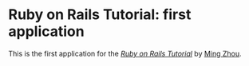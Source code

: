 # Ruby on Rails Tutorial: first application

This is the first application for the
[*Ruby on Rails Tutorial*](http://railstutorial.org/)
by [Ming Zhou](http://ruby.guoqv8.com/).
